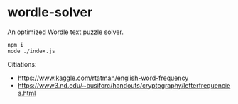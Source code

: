 # wordle-solver
An optimized Wordle text puzzle solver.

```
npm i
node ./index.js
```

Citiations:

- https://www.kaggle.com/rtatman/english-word-frequency
- https://www3.nd.edu/~busiforc/handouts/cryptography/letterfrequencies.html
